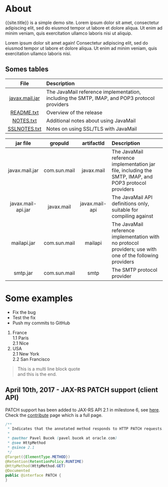 

# About

{{site.title}} is a simple demo site. Lorem ipsum dolor sit amet, consectetur adipiscing elit, sed do eiusmod tempor ut labore et dolore aliqua. Ut enim ad minim veniam, quis exercitation ullamco laboris nisi ut aliquip.


Lorem ipsum dolor sit amet again! Consectetur adipiscing elit, sed do eiusmod tempor ut labore et dolore aliqua. Ut enim ad minim veniam, quis exercitation ullamco laboris nisi.
  
## Somes tables

| File  | Description |
| :---: | :--- |
| [javax.mail.jar](https://github.com/javaee/javamail/releases/download/JAVAMAIL-1_5_6/javax.mail.jar)  | The JavaMail reference implementation, including the SMTP, IMAP, and POP3 protocol providers  |
| [README.txt](https://bshannon.github.io/test/docs/README.txt) | Overview of the release |
| [NOTES.txt](https://bshannon.github.io/test/docs/NOTES.txt)	|Additional notes about using JavaMail  |
| [SSLNOTES.txt](https://bshannon.github.io/test/docs/SSLNOTES.txt)	|Notes on using SSL/TLS with JavaMail  |

|jar file|gropuId|artifactId|Description|
| :---: | :---: |  :---: | :--- | 
| javax.mail.jar | com.sun.mail | javax.mail | The JavaMail reference implementation jar file, including the SMTP, IMAP, and POP3 protocol providers |
| javax.mail-api.jar | javax.mail | javax.mail-api | The JavaMail API definitions only, suitable for compiling against |
| mailapi.jar | com.sun.mail | mailapi | The JavaMail reference implementation with no protocol providers; use with one of the following providers |
| smtp.jar | com.sun.mail | smtp | The SMTP protocol provider |

# Some examples

* Fix the bug
* Test the fix
* Push my commits to GitHub
  
1. France  
1.1 Paris  
2.1 Nice  
2. USA  
2.1 New York  
2.2 San Francisco 

> This is a multi line block quote  
and this is the end. 


## April 10th, 2017 - JAX-RS PATCH support (client API) ##

PATCH support has been added to JAX-RS API 2.1 in milestone 6, see [here](https://java.net/projects/jax-rs-spec/lists/users/archive/2017-04/message/40).
Check the [contribute](contribute) page which is a full page.

```java
/**
 * Indicates that the annotated method responds to HTTP PATCH requests.
 *
 * @author Pavel Bucek (pavel.bucek at oracle.com)
 * @see HttpMethod
 * @since 2.1
 */
@Target({ElementType.METHOD})
@Retention(RetentionPolicy.RUNTIME)
@HttpMethod(HttpMethod.GET)
@Documented
public @interface PATCH {
}
```
